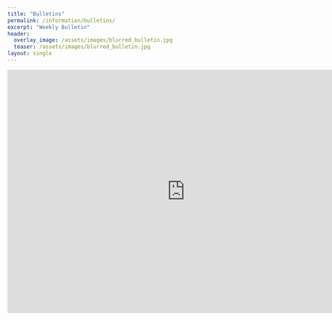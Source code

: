 ```yaml
---
title: "Bulletins"
permalink: /information/bulletins/
excerpt: "Weekly Bulletin"
header:
  overlay_image: /assets/images/blurred_bulletin.jpg
  teaser: /assets/images/blurred_bulletin.jpg
layout: single
---
```


<!-- Switch to dropbox from Google Drive-->
<!-- <iframe src="https://drive.google.com/embeddedfolderview?id=1XZ65VedDzhbFHsxZMbXO0KQ1w3jDuheU#list" style="width:100%; height:600px; border:0;"></iframe> -->

<!-- https://www.dropbox.com/sh/ejrpjuuysbnityj/AACtjF8sb3rhDZRHESCOFtAKa?dl=0 -->

<!-- <script type="text/javascript" src="https://www.dropbox.com/static/api/2/dropins.js" id="dropboxjs" data-app-key="sswhidu6e2yb836"></script>

<a href="https://www.dropbox.com/sh/ejrpjuuysbnityj/AACtjF8sb3rhDZRHESCOFtAKa?dl=0" class="dropbox-embed" data-height="600px" data-width="100%"></a> -->

<!-- Use "BOX" site -->
<iframe src="https://app.box.com/embed/s/px703yx96ky538fbx8uj9bpku36ijuxn?showParentPath=false&sortColumn=name&view=list" width="800" height="550" frameborder="0" allowfullscreen webkitallowfullscreen msallowfullscreen></iframe>
